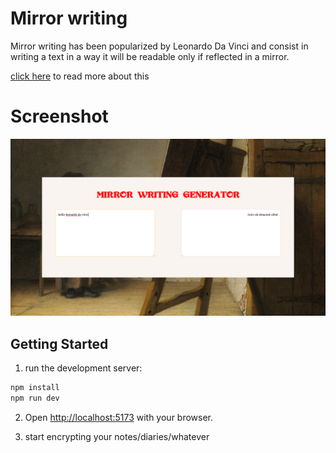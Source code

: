 # Mirror writing

Mirror writing has been popularized by Leonardo Da Vinci and consist in writing a text in a way it will be readable only if reflected in a mirror.

[click here](https://www.openculture.com/2017/11/why-did-leonardo-da-vinci-write-backwards-a-look-into-the-ultimate-renaissance-mans-mirror-writing.html) to read more about this

# Screenshot

![screenshot](./public/screenshot.png)

## Getting Started

1. run the development server:

```bash
npm install
npm run dev
```

2. Open [http://localhost:5173](http://localhost:5173/) with your browser.

3. start encrypting your notes/diaries/whatever